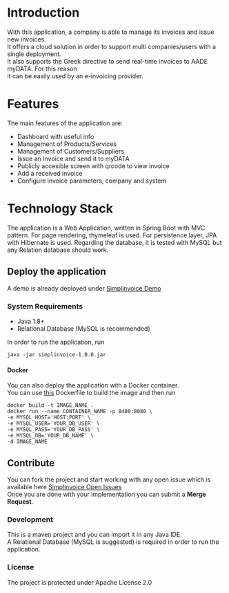# Introduction
With this application, a company is able to manage its invoices and issue new invoices.  
It offers a cloud solution in order to support multi companies/users with a single deployment.  
It also supports the Greek directive to send real-time invoices to AADE myDATA. For this reason  
it can be easily used by an e-invoicing provider.

# Features
The main features of the application are:
- Dashboard with useful info
- Management of Products/Services
- Management of Customers/Suppliers
- Issue an Invoice and send it to myDATA
- Publicly accesible screen with qrcode to view invoice
- Add a received invoice
- Configure invoice parameters, company and system

# Technology Stack
The application is a Web Application, written in Spring Boot with MVC pattern.
For page rendering, thymeleaf is used. For persistence layer, JPA with Hibernate is used.
Regarding the database, it is tested with MySQL but any Relation database should work.


## Deploy the application
A demo is already deployed under [Simplinvoice Demo](https://simplinvoice.eu)

### System Requirements
- Java 1.8+
- Relational Database (MySQL is recommended)

In order to run the application, run
```
java -jar simplinvoice-1.0.0.jar
```

#### Docker
You can also deploy the application with a Docker container.  
You can use [this](Dockerfile) Dockerfile to build the image and then run  
```
docker build -t IMAGE_NAME .
docker run --name CONTAINER_NAME -p 8480:8080 \
-e MYSQL_HOST='HOST:PORT' \
-e MYSQL_USER='YOUR_DB_USER' \
-e MYSQL_PASS='YOUR_DB_PASS' \
-e MYSQL_DB='YOUR_DB_NAME' \
-d IMAGE_NAME
```

## Contribute
You can fork the project and start working with any open issue which is available here [Simplinvoice Open Issues](https://github.com/johnmara/simplinvoice/issues)  
Once you are done with your implementation you can submit a **Merge Request**.

### Development
This is a maven project and you can import it in any Java IDE.  
A Relational Database (MySQL is suggested) is required in order to run the application.

### License
The project is protected under Apache License 2.0